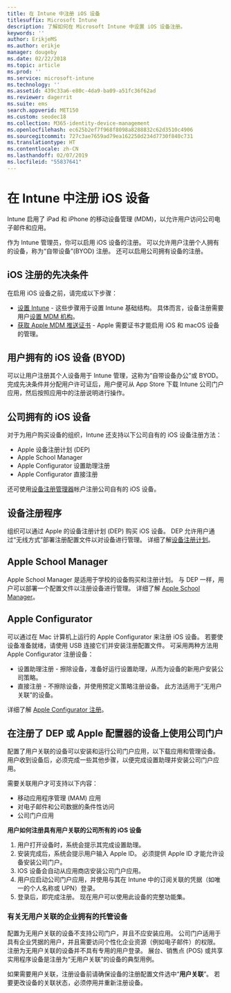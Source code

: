 ```yaml
---
title: 在 Intune 中注册 iOS 设备
titlesuffix: Microsoft Intune
description: 了解如何在 Microsoft Intune 中设置 iOS 设备注册。
keywords: ''
author: ErikjeMS
ms.author: erikje
manager: dougeby
ms.date: 02/22/2018
ms.topic: article
ms.prod: ''
ms.service: microsoft-intune
ms.technology: ''
ms.assetid: 439c33a6-e80c-4da9-ba09-a51fc36f62ad
ms.reviewer: dagerrit
ms.suite: ems
search.appverid: MET150
ms.custom: seodec18
ms.collection: M365-identity-device-management
ms.openlocfilehash: ec625b2ef7f968f8098a8288832c62d3510c4906
ms.sourcegitcommit: 727c3ae7659ad79ea162250d234d7730f840c731
ms.translationtype: HT
ms.contentlocale: zh-CN
ms.lasthandoff: 02/07/2019
ms.locfileid: "55837641"
---
```

# <a name="enroll-ios-devices-in-intune"></a>在 Intune 中注册 iOS 设备

Intune 启用了 iPad 和 iPhone 的移动设备管理 (MDM)，以允许用户访问公司电子邮件和应用。

作为 Intune 管理员，你可以启用 iOS 设备的注册。 可以允许用户注册个人拥有的设备，称为“自带设备”(BYOD) 注册。 还可以启用公司拥有设备的注册。

## <a name="prerequisites-for-ios-enrollment"></a>iOS 注册的先决条件
在启用 iOS 设备之前，请完成以下步骤：
- [设置 Intune](setup-steps.md) - 这些步骤用于设置 Intune 基础结构。 具体而言，设备注册需要用户[设置 MDM 机构](mdm-authority-set.md)。
- [获取 Apple MDM 推送证书](apple-mdm-push-certificate-get.md) - Apple 需要证书才能启用 iOS 和 macOS 设备的管理。

## <a name="user-owned-ios-devices-byod"></a>用户拥有的 iOS 设备 (BYOD)

可以让用户注册其个人设备用于 Intune 管理，这称为“自带设备办公”或 BYOD。 完成先决条件并分配用户许可证后，用户便可从 App Store 下载 Intune 公司门户应用，然后按照应用中的注册说明进行操作。

## <a name="company-owned-ios-devices"></a>公司拥有的 iOS 设备
对于为用户购买设备的组织，Intune 还支持以下公司自有的 iOS 设备注册方法：

- Apple 设备注册计划 (DEP)
- Apple School Manager
- Apple Configurator 设置助理注册
- Apple Configurator 直接注册

还可使用[设备注册管理器](device-enrollment-manager-enroll.md)帐户注册公司自有的 iOS 设备。

## <a name="device-enrollment-program"></a>设备注册程序
组织可以通过 Apple 的设备注册计划 (DEP) 购买 iOS 设备。 DEP 允许用户通过“无线方式”部署注册配置文件以对设备进行管理。 详细了解[设备注册计划](device-enrollment-program-enroll-ios.md)。

## <a name="apple-school-manager"></a>Apple School Manager
Apple School Manager 是适用于学校的设备购买和注册计划。 与 DEP 一样，用户可以部署一个配置文件以注册设备进行管理。 详细了解 [Apple School Manager](apple-school-manager-set-up-ios.md)。

## <a name="apple-configurator"></a>Apple Configurator
可以通过在 Mac 计算机上运行的 Apple Configurator 来注册 iOS 设备。 若要使设备准备就绪，请使用 USB 连接它们并安装注册配置文件。 可采用两种方法用 Apple Configurator 注册设备：
- 设置助理注册 - 擦除设备，准备好运行设置助理，从而为设备的新用户安装公司策略。
- 直接注册 - 不擦除设备，并使用预定义策略注册设备。 此方法适用于“无用户关联”的设备。

详细了解 [Apple Configurator 注册](apple-configurator-setup-assistant-enroll-ios.md)。

## <a name="use-the-company-portal-on-dep-enrolled-or-apple-configurator-enrolled-devices"></a>在注册了 DEP 或 Apple 配置器的设备上使用公司门户

配置了用户关联的设备可以安装和运行公司门户应用，以下载应用和管理设备。 用户收到设备后，必须完成一些其他步骤，以便完成设置助理并安装公司门户应用。

需要关联用户才可支持以下内容：
  - 移动应用程序管理 (MAM) 应用
  - 对电子邮件和公司数据的条件性访问
  - 公司门户应用

**用户如何注册具有用户关联的公司所有的 iOS 设备**
1. 用户打开设备时，系统会提示其完成设置助理。 
2. 安装完成后，系统会提示用户输入 Apple ID。 必须提供 Apple ID 才能允许设备安装公司门户。 
3. IOS 设备会自动从应用商店安装公司门户应用。
4. 用户应启动公司门户应用，并使用与其在 Intune 中的订阅关联的凭据（如唯一的个人名称或 UPN）登录。 
5. 登录后，即完成注册。 现在用户可以使用此设备的完整功能集。

### <a name="about-corporate-owned-managed-devices-with-no-user-affinity"></a>有关无用户关联的企业拥有的托管设备

配置为无用户关联的设备不支持公司门户，并且不应安装应用。 公司门户适用于具有企业凭据的用户，并且需要访问个性化企业资源（例如电子邮件）的权限。 注册为无用户关联的设备并不具有专用的用户登录。 展台、销售点 (POS) 或共享实用程序设备是注册为“无用户关联”的设备的典型用例。

如果需要用户关联，注册设备前请确保设备的注册配置文件选中“**用户关联**”。 若要更改设备的关联状态，必须停用并重新注册设备。


